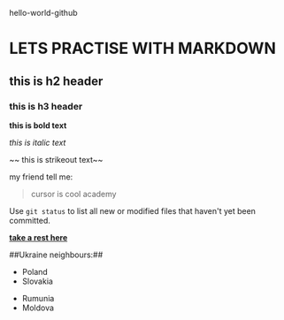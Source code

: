 hello-world-github

# LETS PRACTISE WITH MARKDOWN
## this is h2 header
### this is h3 header

**this is bold text**

*this is italic text*

~~ this is strikeout text~~

my friend tell me:
>cursor is cool academy

Use `git status` to list all new or modified files that haven't yet been committed.

**[take a rest here](https://www.youtube.com/)**

##Ukraine neighbours:##

- Poland
- Slovakia
* Rumunia
* Moldova
